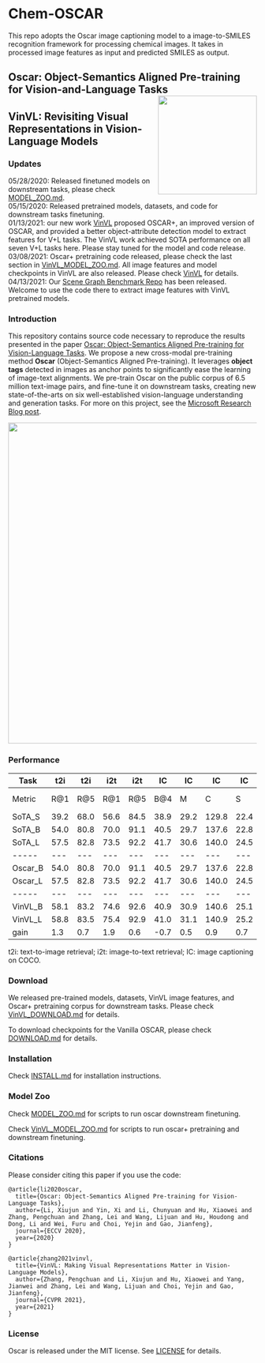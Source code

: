 # Chem-OSCAR
This repo adopts the Oscar image captioning model to a image-to-SMILES recognition framework for processing chemical images. It takes in processed image features as input and predicted SMILES as output.




## Oscar: Object-Semantics Aligned Pre-training for Vision-and-Language Tasks    <img src="docs/oscar_logo.png" width="200" align="right"> 
## VinVL: Revisiting Visual Representations in Vision-Language Models  
### Updates
05/28/2020: Released finetuned models on downstream tasks, please check [MODEL_ZOO.md](MODEL_ZOO.md). <br/>
05/15/2020: Released pretrained models, datasets, and code for downstream tasks finetuning. <br/>
01/13/2021: our new work [VinVL](https://arxiv.org/abs/2101.00529) proposed OSCAR+, an improved version of OSCAR, and provided a better object-attribute detection model to extract features for V+L tasks. The VinVL work achieved SOTA performance on all seven V+L tasks here. Please stay tuned for the model and code release. <br/>
03/08/2021: Oscar+ pretraining code released, please check the last section in [VinVL_MODEL_ZOO.md](VinVL_MODEL_ZOO.md). All image features and model checkpoints in VinVL are also released. Please check [VinVL](https://github.com/pzzhang/VinVL) for details. <br/>
04/13/2021: Our [Scene Graph Benchmark Repo](https://github.com/microsoft/scene_graph_benchmark) has been released. Welcome to use the code there to extract image features with VinVL pretrained models. <br/>


### Introduction
This repository contains source code necessary to reproduce the results presented in the paper [Oscar: Object-Semantics Aligned Pre-training for Vision-Language Tasks](https://arxiv.org/abs/2004.06165).
We propose a new cross-modal pre-training method **Oscar** (Object-Semantics Aligned Pre-training). It leverages **object tags** detected in images as anchor points to significantly ease the learning of image-text alignments. We pre-train Oscar on the public corpus of 6.5 million text-image pairs, and fine-tune it on downstream tasks, creating new state-of-the-arts on six well-established vision-language understanding and generation tasks. For more on this project, see the [Microsoft Research Blog post](https://www.microsoft.com/en-us/research/blog/objects-are-the-secret-key-to-revealing-the-world-between-vision-and-language/).


<img src="docs/oscar.PNG" width="650"> 

### Performance
Task    | t2i | t2i | i2t | i2t | IC  | IC  |  IC  |  IC  | NoCaps | NoCaps |   VQA    |  NLVR2  |   GQA   |
--------|-----|-----|-----|-----|-----|-----|------|------|--------|--------|----------|---------|---------|
Metric	| R@1 | R@5 | R@1 | R@5 | B@4 |  M  |  C   |   S  |    C   |    S   | test-std | test-P  | test-std|
SoTA_S  |39.2 | 68.0|56.6 | 84.5|38.9 |29.2 |129.8 | 22.4 |   61.5 |  9.2   |  70.92   | 58.80   | 63.17   |
SoTA_B  |54.0 | 80.8|70.0 | 91.1|40.5 |29.7 |137.6 | 22.8 |   86.58| 12.38  |  73.67   | 79.30   |   -     |
SoTA_L  |57.5 | 82.8|73.5 | 92.2|41.7 |30.6 |140.0 | 24.5 |     -  |   -    |  74.93   | 81.47   |   -     |
-----   |---  |---  |---  |---  |---  |---  |---   |---   |---     |---     |---       |---      |---      |
Oscar_B |54.0 | 80.8|70.0 | 91.1|40.5 |29.7 |137.6 | 22.8 |   78.8 | 11.7   |  73.44   | 78.36   | 61.62   |
Oscar_L |57.5 | 82.8|73.5 | 92.2|41.7 |30.6 |140.0 | 24.5 |   80.9 | 11.3   |  73.82   | 80.05   |   -     |
-----   |---  |---  |---  |---  |---  |---  |---   |---   |---     |---     |---       |---      |---      |
VinVL_B |58.1 | 83.2|74.6 | 92.6|40.9 |30.9 |140.6 | 25.1 |   92.46| 13.07  |  76.12   | 83.08   | 64.65   |
VinVL_L |58.8 | 83.5|75.4 | 92.9|41.0 |31.1 |140.9 | 25.2 |     -  |   -    |  76.62   | 83.98   |   -     |
gain    | 1.3 |  0.7| 1.9 |  0.6| -0.7| 0.5 | 0.9  | 0.7  |    5.9 |  0.7   |   1.69   |  2.51   |  1.48   |

t2i: text-to-image retrieval; i2t: image-to-text retrieval; IC: image captioning on COCO. 


### Download
We released pre-trained models, datasets, VinVL image features, and Oscar+ pretraining corpus for downstream tasks. 
Please check [VinVL_DOWNLOAD.md](VinVL_DOWNLOAD.md) for details. 

To download checkpoints for the Vanilla OSCAR, please check [DOWNLOAD.md](DOWNLOAD.md) for details. 

### Installation
Check [INSTALL.md](INSTALL.md) for installation instructions.

### Model Zoo
Check [MODEL_ZOO.md](MODEL_ZOO.md) for scripts to run oscar downstream finetuning.

Check [VinVL_MODEL_ZOO.md](VinVL_MODEL_ZOO.md) for scripts to run oscar+ pretraining and downstream finetuning.

### Citations
Please consider citing this paper if you use the code:
```
@article{li2020oscar,
  title={Oscar: Object-Semantics Aligned Pre-training for Vision-Language Tasks},
  author={Li, Xiujun and Yin, Xi and Li, Chunyuan and Hu, Xiaowei and Zhang, Pengchuan and Zhang, Lei and Wang, Lijuan and Hu, Houdong and Dong, Li and Wei, Furu and Choi, Yejin and Gao, Jianfeng},
  journal={ECCV 2020},
  year={2020}
}

@article{zhang2021vinvl,
  title={VinVL: Making Visual Representations Matter in Vision-Language Models},
  author={Zhang, Pengchuan and Li, Xiujun and Hu, Xiaowei and Yang, Jianwei and Zhang, Lei and Wang, Lijuan and Choi, Yejin and Gao, Jianfeng},
  journal={CVPR 2021},
  year={2021}
}
```

### License
Oscar is released under the MIT license. See [LICENSE](LICENSE) for details. 

